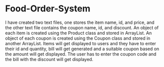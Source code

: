 # Food-Order-System
I have created two text files, one stores the item name, id, and price, and the other text file contains the coupon name, id, and discount. An object of each item is created using the Product class and stored in ArrayList. An object of each coupon is created using the Coupon class and stored in another ArrayList. 
Items will get displayed to users and they have to enter their id and quantity, bill will get generated and a suitable coupon based on the amount will get displayed. 
The user has to enter the coupon code and the bill with the discount will get displayed. 

